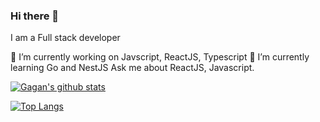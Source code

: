 ### Hi there 👋
I am a Full stack developer


🔭 I’m currently working on Javscript, ReactJS, Typescript
🌱 I’m currently learning Go and NestJS
Ask me about ReactJS, Javascript.


[![Gagan's github stats](https://github-readme-stats.vercel.app/api?username=pixxstudios&show_icons=true&theme=radical)](https://github.com/pixxstudios/github-readme-stats)

[![Top Langs](https://github-readme-stats.vercel.app/api/top-langs/?username=pixxstudios)](https://github.com/pixxstudios/github-readme-stats)
